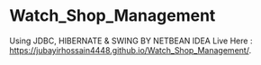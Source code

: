 # Watch_Shop_Management
Using JDBC, HIBERNATE &amp; SWING BY NETBEAN IDEA
Live Here : https://jubayirhossain4448.github.io/Watch_Shop_Management/. 
